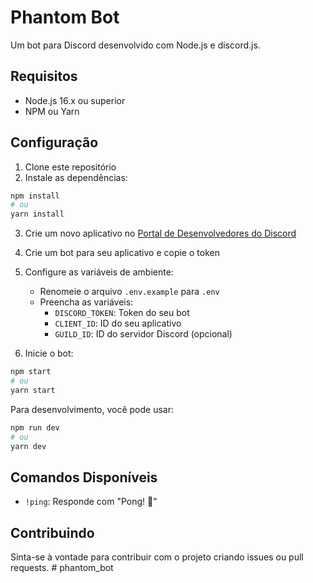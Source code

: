 # Phantom Bot

Um bot para Discord desenvolvido com Node.js e discord.js.

## Requisitos

- Node.js 16.x ou superior
- NPM ou Yarn

## Configuração

1. Clone este repositório
2. Instale as dependências:
```bash
npm install
# ou
yarn install
```

3. Crie um novo aplicativo no [Portal de Desenvolvedores do Discord](https://discord.com/developers/applications)
4. Crie um bot para seu aplicativo e copie o token
5. Configure as variáveis de ambiente:
   - Renomeie o arquivo `.env.example` para `.env`
   - Preencha as variáveis:
     - `DISCORD_TOKEN`: Token do seu bot
     - `CLIENT_ID`: ID do seu aplicativo
     - `GUILD_ID`: ID do servidor Discord (opcional)

6. Inicie o bot:
```bash
npm start
# ou
yarn start
```

Para desenvolvimento, você pode usar:
```bash
npm run dev
# ou
yarn dev
```

## Comandos Disponíveis

- `!ping`: Responde com "Pong! 🏓"

## Contribuindo

Sinta-se à vontade para contribuir com o projeto criando issues ou pull requests. # phantom_bot
